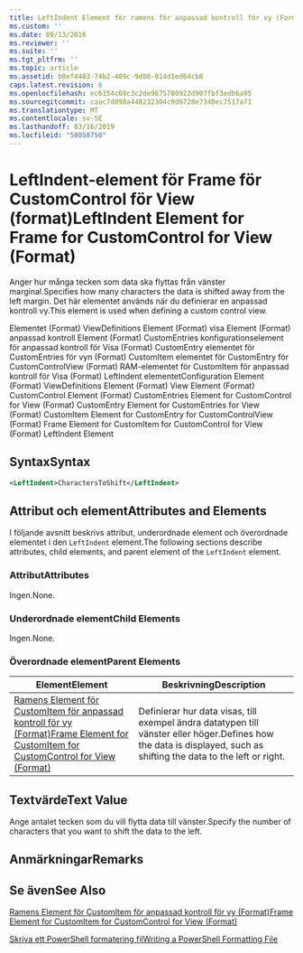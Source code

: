```yaml
---
title: LeftIndent Element för ramens för anpassad kontroll för vy (Format) | Microsoft Docs
ms.custom: ''
ms.date: 09/13/2016
ms.reviewer: ''
ms.suite: ''
ms.tgt_pltfrm: ''
ms.topic: article
ms.assetid: b0ef4483-74b2-409c-9d00-014d1ed64cb8
caps.latest.revision: 6
ms.openlocfilehash: ec6154c69c3c2de9675780922d907fbf3edb6a95
ms.sourcegitcommit: caac7d098a448232304c9d6728e7340ec7517a71
ms.translationtype: MT
ms.contentlocale: sv-SE
ms.lasthandoff: 03/16/2019
ms.locfileid: "58058750"
---
```

# <a name="leftindent-element-for-frame-for-customcontrol-for-view-format"></a><span data-ttu-id="e287c-102">LeftIndent-element för Frame för CustomControl för View (format)</span><span class="sxs-lookup"><span data-stu-id="e287c-102">LeftIndent Element for Frame for CustomControl for View (Format)</span></span>

<span data-ttu-id="e287c-103">Anger hur många tecken som data ska flyttas från vänster marginal.</span><span class="sxs-lookup"><span data-stu-id="e287c-103">Specifies how many characters the data is shifted away from the left margin.</span></span> <span data-ttu-id="e287c-104">Det här elementet används när du definierar en anpassad kontroll vy.</span><span class="sxs-lookup"><span data-stu-id="e287c-104">This element is used when defining a custom control view.</span></span>

<span data-ttu-id="e287c-105">Elementet (Format) ViewDefinitions Element (Format) visa Element (Format) anpassad kontroll Element (Format) CustomEntries konfigurationselement för anpassad kontroll för Visa (Format) CustomEntry elementet för CustomEntries för vyn (Format) CustomItem elementet för CustomEntry för CustomControlView (Format) RAM-elementet för CustomItem för anpassad kontroll för Visa (Format) LeftIndent elementet</span><span class="sxs-lookup"><span data-stu-id="e287c-105">Configuration Element (Format) ViewDefinitions Element (Format) View Element (Format) CustomControl Element (Format) CustomEntries Element for CustomControl for View (Format) CustomEntry Element for CustomEntries for View (Format) CustomItem Element for CustomEntry for CustomControlView (Format) Frame Element for CustomItem for CustomControl for View (Format) LeftIndent Element</span></span>

## <a name="syntax"></a><span data-ttu-id="e287c-106">Syntax</span><span class="sxs-lookup"><span data-stu-id="e287c-106">Syntax</span></span>

```xml
<LeftIndent>CharactersToShift</LeftIndent>
```

## <a name="attributes-and-elements"></a><span data-ttu-id="e287c-107">Attribut och element</span><span class="sxs-lookup"><span data-stu-id="e287c-107">Attributes and Elements</span></span>

<span data-ttu-id="e287c-108">I följande avsnitt beskrivs attribut, underordnade element och överordnade elementet i den `LeftIndent` element.</span><span class="sxs-lookup"><span data-stu-id="e287c-108">The following sections describe attributes, child elements, and parent element of the `LeftIndent` element.</span></span>

### <a name="attributes"></a><span data-ttu-id="e287c-109">Attribut</span><span class="sxs-lookup"><span data-stu-id="e287c-109">Attributes</span></span>

<span data-ttu-id="e287c-110">Ingen.</span><span class="sxs-lookup"><span data-stu-id="e287c-110">None.</span></span>

### <a name="child-elements"></a><span data-ttu-id="e287c-111">Underordnade element</span><span class="sxs-lookup"><span data-stu-id="e287c-111">Child Elements</span></span>

<span data-ttu-id="e287c-112">Ingen.</span><span class="sxs-lookup"><span data-stu-id="e287c-112">None.</span></span>

### <a name="parent-elements"></a><span data-ttu-id="e287c-113">Överordnade element</span><span class="sxs-lookup"><span data-stu-id="e287c-113">Parent Elements</span></span>

|<span data-ttu-id="e287c-114">Element</span><span class="sxs-lookup"><span data-stu-id="e287c-114">Element</span></span>|<span data-ttu-id="e287c-115">Beskrivning</span><span class="sxs-lookup"><span data-stu-id="e287c-115">Description</span></span>|
|-------------|-----------------|
|[<span data-ttu-id="e287c-116">Ramens Element för CustomItem för anpassad kontroll för vy (Format)</span><span class="sxs-lookup"><span data-stu-id="e287c-116">Frame Element for CustomItem for CustomControl for View (Format)</span></span>](./frame-element-for-customitem-for-customcontrol-for-view-format.md)|<span data-ttu-id="e287c-117">Definierar hur data visas, till exempel ändra datatypen till vänster eller höger.</span><span class="sxs-lookup"><span data-stu-id="e287c-117">Defines how the data is displayed, such as shifting the data to the left or right.</span></span>|

## <a name="text-value"></a><span data-ttu-id="e287c-118">Textvärde</span><span class="sxs-lookup"><span data-stu-id="e287c-118">Text Value</span></span>

<span data-ttu-id="e287c-119">Ange antalet tecken som du vill flytta data till vänster.</span><span class="sxs-lookup"><span data-stu-id="e287c-119">Specify the number of characters that you want to shift the data to the left.</span></span>

## <a name="remarks"></a><span data-ttu-id="e287c-120">Anmärkningar</span><span class="sxs-lookup"><span data-stu-id="e287c-120">Remarks</span></span>

## <a name="see-also"></a><span data-ttu-id="e287c-121">Se även</span><span class="sxs-lookup"><span data-stu-id="e287c-121">See Also</span></span>

[<span data-ttu-id="e287c-122">Ramens Element för CustomItem för anpassad kontroll för vy (Format)</span><span class="sxs-lookup"><span data-stu-id="e287c-122">Frame Element for CustomItem for CustomControl for View (Format)</span></span>](./frame-element-for-customitem-for-customcontrol-for-view-format.md)

[<span data-ttu-id="e287c-123">Skriva ett PowerShell formatering fil</span><span class="sxs-lookup"><span data-stu-id="e287c-123">Writing a PowerShell Formatting File</span></span>](./writing-a-powershell-formatting-file.md)
